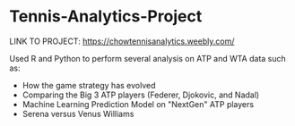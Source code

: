 # Tennis-Analytics-Project
LINK TO PROJECT: https://chowtennisanalytics.weebly.com/

Used R and Python to perform several analysis on ATP and WTA data such as:
- How the game strategy has evolved
- Comparing the Big 3 ATP players (Federer, Djokovic, and Nadal)
- Machine Learning Prediction Model on "NextGen" ATP players 
- Serena versus Venus Williams 


